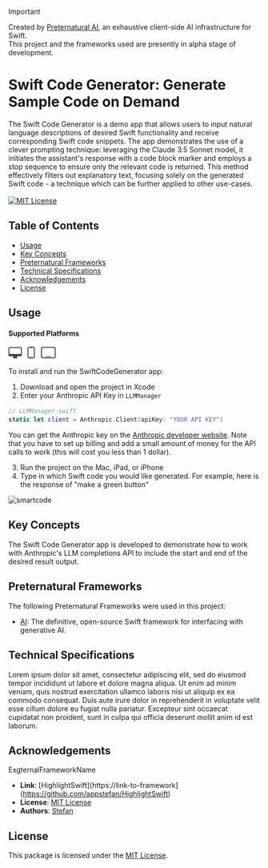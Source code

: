 > [!IMPORTANT]
> Created by [Preternatural AI](https://preternatural.ai/), an exhaustive client-side AI infrastructure for Swift.<br/>
> This project and the frameworks used are presently in alpha stage of development.

# Swift Code Generator: Generate Sample Code on Demand
The Swift Code Generator is a demo app that allows users to input natural language descriptions of desired Swift functionality and receive corresponding Swift code snippets. The app demonstrates the use of a clever prompting technique: leveraging the Claude 3.5 Sonnet model, it initiates the assistant's response with a code block marker and employs a stop sequence to ensure only the relevant code is returned. This method effectively filters out explanatory text, focusing solely on the generated Swift code - a technique which can be further applied to other use-cases.
<br/><br/>
[![MIT License](https://img.shields.io/badge/License-MIT-green.svg)](https://github.com/PreternaturalAI/AI/blob/main/LICENSE)

## Table of Contents
- [Usage](#usage)
- [Key Concepts](#key-concepts)
- [Preternatural Frameworks](#preternatural-frameworks)
- [Technical Specifications](#technical-specifications)
- [Acknowledgements](#acknowledgements)
- [License](#license)

## Usage
#### Supported Platforms
<!-- choose only the relevant platforms-->
<!-- macOS-->
<p align="left">
<picture>
  <source media="(prefers-color-scheme: dark)" srcset="https://raw.githubusercontent.com/PreternaturalAI/AI/main/Images/macos.svg">
  <source media="(prefers-color-scheme: light)" srcset="https://raw.githubusercontent.com/PreternaturalAI/AI/main/Images/macos-active.svg">
  <img alt="macos" src="https://raw.githubusercontent.com/PreternaturalAI/AI/main/Images/macos-active.svg" height="24">
</picture>&nbsp;

<!--iPhone-->
<picture>
  <source media="(prefers-color-scheme: dark)" srcset="https://raw.githubusercontent.com/PreternaturalAI/AI/main/Images/ios.svg">
  <source media="(prefers-color-scheme: light)" srcset="https://raw.githubusercontent.com/PreternaturalAI/AI/main/Images/ios-active.svg">
  <img alt="ios" src="https://raw.githubusercontent.com/PreternaturalAI/AI/main/Images/ios-active.svg" height="24">
</picture>&nbsp;

<!-- iPad-->
<picture>
  <source media="(prefers-color-scheme: dark)" srcset="https://raw.githubusercontent.com/PreternaturalAI/AI/main/Images/ipados.svg">
  <source media="(prefers-color-scheme: light)" srcset="https://raw.githubusercontent.com/PreternaturalAI/AI/main/Images/ipados-active.svg">
  <img alt="ipados" src="https://raw.githubusercontent.com/PreternaturalAI/AI/main/Images/ipados-active.svg" height="24">
</picture>&nbsp;

</p>

To install and run the SwiftCodeGenerator app:
1. Download and open the project in Xcode
2. Enter your Anthropic API Key in `LLMManager`
```swift
// LLMManager.swift
static let client = Anthropic.Client(apiKey: "YOUR API KEY")
```
You can get the Anthropic key on the [Anthropic developer website](https://docs.anthropic.com/en/api/getting-started). Note that you have to set up billing and add a small amount of money for the API calls to work (this will cost you less than 1 dollar).

3. Run the project on the Mac, iPad, or iPhone
4. Type in which Swift code you would like generated. For example, here is the response of "make a green button"
   
<img width="426" alt="smartcode" src="https://github.com/user-attachments/assets/b00443cf-eaa1-4e31-924f-20b4805ca4cb">

## Key Concepts
The Swift Code Generator app is developed to demonstrate how to work with Anthropic's LLM completions API to include the start and end of the desired result output. 

## Preternatural Frameworks
The following Preternatural Frameworks were used in this project: 
- [AI](https://github.com/PreternaturalAI/AI): The definitive, open-source Swift framework for interfacing with generative AI.

## Technical Specifications
Lorem ipsum dolor sit amet, consectetur adipiscing elit, sed do eiusmod tempor incididunt ut labore et dolore magna aliqua. Ut enim ad minim veniam, quis nostrud exercitation ullamco laboris nisi ut aliquip ex ea commodo consequat. Duis aute irure dolor in reprehenderit in voluptate velit esse cillum dolore eu fugiat nulla pariatur. Excepteur sint occaecat cupidatat non proident, sunt in culpa qui officia deserunt mollit anim id est laborum.

## Acknowledgements

ExgternalFrameworkName
- **Link**: [HighlightSwift](https://link-to-framework](https://github.com/appstefan/HighlightSwift)
- **License**: [MIT License](https://github.com/link-to-mit-license-in-project)
- **Authors**: [Stefan](https://github.com/appstefan)

## License

This package is licensed under the [MIT License](https://github.com/PreternaturalAI/AI/blob/main/LICENSE).
